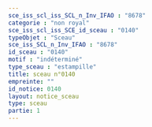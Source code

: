 ```yaml
---
sce_iss_scl_iss_SCL_n_Inv_IFAO : "8678"
categorie : "non royal"
sce_iss_scl_iss_SCE_id_sceau : "0140"
typeObjet : "Sceau"
sce_iss_SCL_n_Inv_IFAO : "8678"
id_sceau : "0140"
motif : "indéterminé"
type_sceau : "estampille"
title: sceau n°0140
empreinte: ""
id_notice: 0140
layout: notice_sceau
type: sceau
partie: 1
---
```

